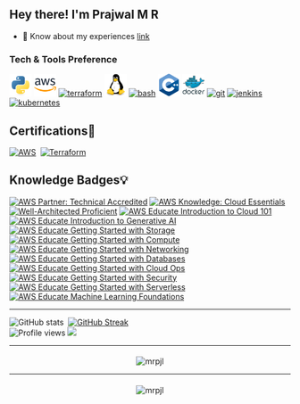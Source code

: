 <h2> Hey there! I'm Prajwal M R</h2>

- 📄 Know about my experiences [link](https://mrpjl.github.io/resume/)

### Tech & Tools Preference

<p align="left">
<a href="https://www.python.org" target="_blank" rel="noreferrer"> <img src="https://raw.githubusercontent.com/devicons/devicon/master/icons/python/python-original.svg" alt="python" width="40" height="40"/></a>
<a href="https://aws.amazon.com" target="_blank" rel="noreferrer"> <img src="https://raw.githubusercontent.com/devicons/devicon/master/icons/amazonwebservices/amazonwebservices-original-wordmark.svg" alt="aws" width="40" height="40"/></a> 
<a href="https://www.terraform.io/" target="_blank" rel="noreferrer"> <img src="https://www.vectorlogo.zone/logos/terraformio/terraformio-icon.svg" alt="terraform" width="40" height="40"/></a>
<a href="https://www.linux.org/" target="_blank" rel="noreferrer"> <img src="https://raw.githubusercontent.com/devicons/devicon/master/icons/linux/linux-original.svg" alt="linux" width="40" height="40"/></a>
<a href="https://www.gnu.org/software/bash/" target="_blank" rel="noreferrer"> <img src="https://www.vectorlogo.zone/logos/gnu_bash/gnu_bash-icon.svg" alt="bash" width="40" height="40"/></a> 
<a href="https://www.w3schools.com/cpp/" target="_blank" rel="noreferrer"> <img src="https://raw.githubusercontent.com/devicons/devicon/master/icons/cplusplus/cplusplus-original.svg" alt="cplusplus" width="40" height="40"/></a> 
<a href="https://www.docker.com/" target="_blank" rel="noreferrer"> <img src="https://raw.githubusercontent.com/devicons/devicon/master/icons/docker/docker-original-wordmark.svg" alt="docker" width="40" height="40"/></a> 
<a href="https://git-scm.com/" target="_blank" rel="noreferrer"> <img src="https://www.vectorlogo.zone/logos/git-scm/git-scm-icon.svg" alt="git" width="40" height="40"/></a> 
<a href="https://www.jenkins.io" target="_blank" rel="noreferrer"> <img src="https://www.vectorlogo.zone/logos/jenkins/jenkins-icon.svg" alt="jenkins" width="40" height="40"/></a> 
<a href="https://kubernetes.io" target="_blank" rel="noreferrer"> <img src="https://www.vectorlogo.zone/logos/kubernetes/kubernetes-icon.svg" alt="kubernetes" width="40" height="40"/></a> 
</p>

## **Certifications🥇**<br>
<a href="https://www.credly.com/badges/882d0885-1cde-42f7-b18c-3f876d8eb6aa/public_url"><img src="https://images.credly.com/size/120x120/images/f0d3fbb9-bfa7-4017-9989-7bde8eaf42b1/image.png" alt="AWS" /></a>&nbsp;
<a href="https://www.credly.com/badges/bc827c42-1cae-4cc0-873d-af0d77d17bde/public_url"><img src="https://images.credly.com/size/120x120/images/99289602-861e-4929-8277-773e63a2fa6f/image.png" alt="Terraform" /></a>

## **Knowledge Badges💡**<br>
<a href="https://www.credly.com/badges/e78e35c1-e630-468c-9f3f-94caf06c697e/public_url"><img src="https://images.credly.com/size/130x80/images/a253b994-caa6-4dd1-bf0e-434dd012b1f6/image.png" alt="AWS Partner: Technical Accredited" /></a>
<a href="https://www.credly.com/badges/518f2e82-e7cf-4474-bccb-cbc2178afc47/public_url"><img src="https://images.credly.com/size/130x80/images/ec621e2a-c8f0-4459-806c-ae11829d372a/image.png" alt="AWS Knowledge: Cloud Essentials" /></a>
<a href="https://www.credly.com/badges/7ee8ef85-37c8-4b95-a910-98e1651a0c75/public_url"><img src="https://images.credly.com/size/130x80/images/b870667f-00a3-48d7-b988-9c02b441b883/image.png" alt="Well-Architected Proficient" /></a>
<a href="https://www.credly.com/badges/13b6297a-e1f0-477a-bd08-ef535506e3f8/public_url"><img src="https://images.credly.com/size/130x80/images/8d67bbf4-128b-4141-b5f1-1bc61bbfbaa6/image.png" alt="AWS Educate Introduction to Cloud 101" /></a>
<a href="https://www.credly.com/badges/13fd8394-550d-4294-b041-06a6302b3c4d/public_url"><img src="https://images.credly.com/size/130x80/images/4b68a030-53d0-414b-be57-b1837bc3b3e6/image.png" alt="AWS Educate Introduction to Generative AI" /></a>
<a href="https://www.credly.com/badges/748ee578-1a1e-4144-a25d-5aa70a0c9b1c/public_url"><img src="https://images.credly.com/size/130x80/images/5bf37709-4b69-4cdc-9edc-af7b3370d427/image.png" alt="AWS Educate Getting Started with Storage" /></a>
<a href="https://www.credly.com/badges/dc77baa8-2c44-4614-951a-1fbab66af647/public_url"><img src="https://images.credly.com/size/130x80/images/9358115e-ead7-47c2-91e2-165b6a650a1b/image.png" alt="AWS Educate Getting Started with Compute" /></a>
<a href="https://www.credly.com/badges/9ee95c7c-4e7a-43fa-a53f-48efa577f7a8/public_url"><img src="https://images.credly.com/size/130x80/images/979e42e2-1d32-4d21-97ea-53d991ea50fb/image.png" alt="AWS Educate Getting Started with Networking" /></a>
<br />
<a href="https://www.credly.com/badges/c37d8bf8-244a-4100-aa81-ab0f22195f32/public_url"><img src="https://images.credly.com/size/130x80/images/6f135924-7645-4bd2-ab68-3bc0b49c7e27/image.png" alt="AWS Educate Getting Started with Databases" /></a>
<a href="https://www.credly.com/badges/60e95c6d-78d2-4ef8-a9ce-160ef99527d6/public_url"><img src="https://images.credly.com/size/130x80/images/01c3b0d4-a225-483b-a762-460473658c1a/image.png" alt="AWS Educate Getting Started with Cloud Ops" /></a>
<a href="https://www.credly.com/badges/859648c3-f26f-49bc-8481-1034c9a1b8e1/public_url"><img src="https://images.credly.com/size/130x80/images/80845928-d1f8-4549-ae9d-27676fba897e/image.png" alt="AWS Educate Getting Started with Security" /></a>
<a href="https://www.credly.com/badges/a07e7544-fe78-4337-85fb-67d74e812d09/public_url"><img src="https://images.credly.com/size/130x80/images/629a2bb9-14a6-47b3-b17e-f1056b1404d0/image.png" alt="AWS Educate Getting Started with Serverless" /></a>
<a href="https://www.credly.com/badges/fe052227-224b-42e5-9bf0-77f757687d7f/public_url"><img src="https://images.credly.com/size/130x80/images/51984979-f759-49f0-8bb3-5310d364fdbe/image.png" alt="AWS Educate Machine Learning Foundations" /></a>

---

![GitHub stats](https://github-readme-stats.vercel.app/api?username=mrpjl&show_icons=true&hide_border=true)&nbsp;
[![GitHub Streak](https://github-readme-streak-stats.herokuapp.com/?user=mrpjl&theme=tokyonight)](https://github.com/DenverCoder1/github-readme-streak-stats)
<br/>
![Profile views](https://gpvc.arturio.dev/mrpjl)  <img src="https://img.shields.io/github/followers/mrpjl?label=Follow" style=" float:left, margin-right:10px" />

---

<p align="middle">
  <img align="middle" src="https://github-profile-trophy.vercel.app/?username=mrpjl" alt="mrpjl" />
</p>

---

<p align="middle">
  <img align="middle" src="https://github-readme-stats.vercel.app/api/top-langs?username=mrpjl&show_icons=true&locale=en&layout=compact" alt="mrpjl"/>
</p>

<br/>




<!---
<h3> 🤝🏻 &nbsp;Connect with Me </h3>
<a href="https://www.linkedin.com/in/#/" target="_blank"><img src="https://img.shields.io/badge/LinkedIn-%230077B5.svg?&style=flat-square&logo=linkedin&logoColor=white" alt="LinkedIn"></a>
<a href="https://www.instagram.com/m.r_prajwal/" target="_blank"><img src="https://img.shields.io/badge/Instagram-%23E4405F.svg?&style=flat-square&logo=instagram&logoColor=white" alt="Instagram"></a>

[![Gmail](https://img.shields.io/badge/-Gmail-c14438?style=social&logo=Gmail&logoColor=white)](mailto:me.codifier@gmail.com) <a href="https://twitter.com/#" target="_blank"><img src="https://img.shields.io/badge/Twitter-%230077B5.svg?&style=social&logo=twitter&logoColor=white" alt="Twitter"></a>



- 👋 Hi, I’m @mrpjl
- 👀 I’m interested in ...
- 🌱 I’m currently learning ...
- 💞️ I’m looking to collaborate on ...
- 📫 How to reach me ...


mrpjl/mrpjl is a ✨ special ✨ repository because its `README.md` (this file) appears on your GitHub profile.
You can click the Preview link to take a look at your changes.
--->
